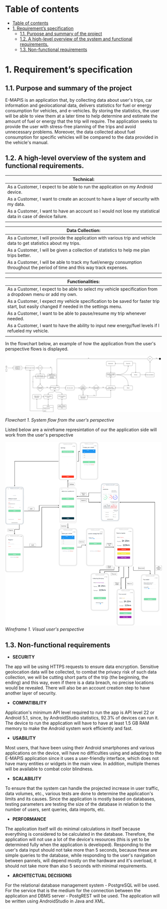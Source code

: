 # Table of contents
- [Table of contents](#table-of-contents)
- [1. Requirement’s specification](#1-requirements-specification)
  - [1.1. Purpose and summary of the project](#11-purpose-and-summary-of-the-project)
  - [1.2. A high-level overview of the system and functional requirements.](#12-a-high-level-overview-of-the-system-and-functional-requirements)
  - [1.3. Non-functional requirements](#13-non-functional-requirements)

# 1. Requirement’s specification

## 1.1. Purpose and summary of the project

E-MAPIS is an application that, by collecting data about user's trips, car information and geolocational data, delivers statistics for fuel or energy consumption for vehicles, and e-vehicles. By storing the statistics, the user will be able to view them at a later time to help determine and estimate the amount of fuel or energy that the trip will require. The application seeks to provide the user with stress-free planning of the trips and avoid unnecessary problems. Moreover, the data collected about fuel consumption for specific vehicles will be compared to the data provided in the vehicle's manual.

## 1.2. A high-level overview of the system and functional requirements.

| Technical: |
| --- |
| As a Customer, I expect to be able to run the application on my Android device. |
| As a Customer, I want to create an account to have a layer of security with my data.|
| As a Customer, I want to have an account so I would not lose my statistical data in case of device failure.|
||

| Data Collection: |
| --- |
| As a Customer, I will provide the application with various trip and vehicle data to get statistics about my trips. |
| As a Customer, I will be given a collection of statistics to help me plan trips better. |
| As a Customer, I will be able to track my fuel/energy consumption throughout the period of time and this way track expenses. |
||

| Functionalities: |
| --- |
| As a Customer, I expect to be able to select my vehicle specification from a dropdown menu or add my own. |
| As a Customer, I expect my vehicle specification to be saved for faster trip start, but easily changed if needed in the settings menu. |
| As a Customer, I want to be able to pause/resume my trip whenever needed. |
| As a Customer, I want to have the ability to input new energy/fuel levels if I refueled my vehicle. |
||

In the flowchart below, an example of how the application from the user's perspective flows is displayed.

![Flowchart 1. An example of a high-level](/assets/images/FlowUsersPerspective.png)

*Flowchart 1. System flow from the user's perspective*

Listed below are a wireframe represintation of our the application side will work from the user's perspective

![Wireframe Diagram 1. Visual user's pespective](/assets/images/WireframeDiagram.png)
*Wireframe 1. Visual user's perspective*


## 1.3. Non-functional requirements

- **SECURITY**

The app will be using HTTPS requests to ensure data encryption. Sensitive geolocation data will be collected, to combat the privacy risk of such data collection, we will be cutting short parts of the trip (the beginning, the ending) and this way, even if there is a data breach, no precise locations would be revealed. There will also be an account creation step to have another layer of security. 

- **COMPATIBILITY**

Application's minimum API level required to run the app is API level 22 or Android 5.1, since, by AndroidStudio statistics, 92.3% of devices can run it. The device to run the application will have to have at least 1.5 GB RAM memory to make the Android system work efficiently and fast.

- **USABILITY** 

 Most users, that have been using their Android smartphones and various applications on the device, will have no difficulties using and adapting to the E-MAPIS application since it uses a user-friendly interface, which does not have many entities or widgets in the main view. In addition, multiple themes will be available to combat color blindness.

- **SCALABILITY**

To ensure that the system can handle the projected increase in user traffic, data volumes, etc., various tests are done to determine the application's limits and its causes. Since the application is mostly based on databases, testing parameters are testing the size of the database in relation to the number of users, sent queries, data imports, etc.

- **PERFORMANCE**

The application itself will do minimal calculations in itself because everything is considered to be calculated in the database. Therefore, the application will not use a lot of the device's resources (this is yet to be determined fully when the application is developed). Responding to the user's data input should not take more than 5 seconds, because these are simple queries to the database, while responding to the user's navigation between pannels, will depend mostly on the hardware and it's overload, it should not take more than also 5 seconds with minimal requirements.

- **ARCHITECTUAL DECISIONS**

For the relational database management system - PostgreSQL will be used.
For the service that is the medium for the connection between the
application and DBMS server - PostgREST will be used.
The application will be written using AndroidStudio in Java and XML.